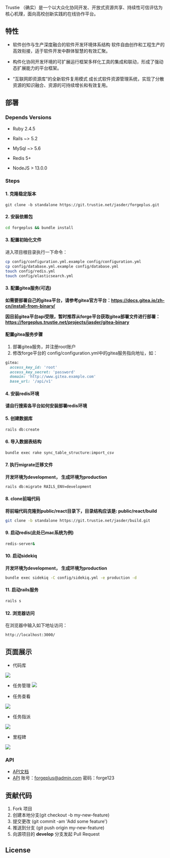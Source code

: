 Trustie （确实）是一个以大众化协同开发、开放式资源共享、持续性可信评估为核心机理，面向高校创新实践的在线协作平台。

## 特性

- 软件创作与生产深度融合的软件开发环境体系结构 软件自由创作和工程生产的高效衔接，适于软件开发中群体智慧的有效汇聚。

- 构件化协同开发环境的可扩展运行框架多样化工具的集成和联动，形成了强动态扩展能力的平台框架。

- “互联网即资源库”的全新软件复用模式 成长式软件资源管理系统，实现了分散资源的知识融合、资源的可持续增长和有效复用。

## 部署


### Depends Versions

* Ruby 2.4.5

* Rails ~> 5.2

* MySql ~> 5.6

* Redis 5+

* NodeJS > 13.0.0

### Steps

#### 1. 克隆稳定版本
```
git clone -b standalone https://git.trustie.net/jasder/forgeplus.git
```

#### 2. 安装依赖包

```bash
cd forgeplus && bundle install
```

#### 3. 配置初始化文件
进入项目根目录执行一下命令：

```bash
cp config/configuration.yml.example config/configuration.yml
cp config/database.yml.example config/database.yml
touch config/redis.yml
touch config/elasticsearch.yml
```

#### 3. 配置gitea服务(可选)
**如需要部署自己的gitea平台，请参考gitea官方平台：https://docs.gitea.io/zh-cn/install-from-binary/**

**因目前gitea平台api受限，暂时推荐从forge平台获取gitea部署文件进行部署：https://forgeplus.trustie.net/projects/jasder/gitea-binary**

#### 配置gitea服务步骤
1. 部署gitea服务，并注册root账户
2. 修改forge平台的 config/configuration.yml中的gitea服务指向地址，如：

```ruby
gitea:
  access_key_id: 'root'
  access_key_secret: 'password'
  domain: 'http://www.gitea.example.com'
  base_url: '/api/v1'
```

#### 4. 安装redis环境
**请自行搜索各平台如何安装部署redis环境**


#### 5. 创建数据库

```bash
rails db:create
```

#### 6. 导入数据表结构

```bash
bundle exec rake sync_table_structure:import_csv
```

#### 7. 执行migrate迁移文件
**开发环境为development， 生成环境为production**
```bash
rails db:migrate RAILS_ENV=development
```

#### 8. clone前端代码
**将前端代码克隆到public/react目录下，目录结构应该是: public/react/build**
```bash
git clone -b standalone https://git.trustie.net/jasder/build.git
```

#### 9. 启动redis(此处已mac系统为例)
```bash
redis-server&
```

#### 10. 启动sidekiq
**开发环境为development， 生成环境为production**
```bash
bundle exec sidekiq -C config/sidekiq.yml -e production -d
```

#### 11. 启动rails服务
```bash
rails s
```

#### 12. 浏览器访问
在浏览器中输入如下地址访问：
```bash
http://localhost:3000/
```


## 页面展示

- 代码库

![](docs/figs/code.png?raw=true)


- 任务管理
![](docs/figs/issue_manage.png?raw=true)

- 任务查看

![](docs/figs/issue_view.png?raw=true)

- 任务指派

![](docs/figs/issue_assign2.png?raw=true)

- 里程碑

![](docs/figs/milestone.png?raw=true)

### API
- [API文档](https://forgeplus.trustie.net/docs/api)
- [API](showdoc.com.cn)
  账号：forgeplus@admin.com 密码：forge123

## 贡献代码

1. Fork 项目
2. 创建本地分支(git checkout -b my-new-feature)
3. 提交更改 (git commit -am 'Add some feature')
4. 推送到分支 (git push origin my-new-feature)
5. 向源项目的 **develop** 分支发起 Pull Request

## License
